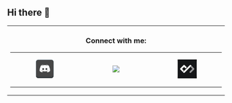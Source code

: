 ## Hi there 👋

<table align="center" width="100%">
    </td>
    <td align="center">
      <h3>Connect with me:</h3>
      <table>
        <tr>
          <td align="left" width="300">
<p align="center">
            <a href="https://discordapp.com/users/Neymarjr#7680">
              <img width="30%" src="Images/Discord.png" />
            </a>
</p>
          </td>
	  <td align="left" width="300">
<p align="center">
            <a href="https://www.linkedin.com/in/vignesh-j-85a1b121a/">
              <img width="30%"src="https://cdn2.iconfinder.com/data/icons/social-media-2199/64/social_media_isometric_14-linkedin-512.png" />
            </a>
</p>
          </td>    
	  <td align="left" width="300">
<p align="center">
            <a href="https://app.daily.dev/vignesh_j">
              <img width="30%"src="Images/dailydev.jpg" />
            </a>
</p>
          </td>   
        </tr>
      </table>
    </td>
  </tr>
</table>
<!--START_SECTION:activity-->





<!--END_SECTION:activity-->
